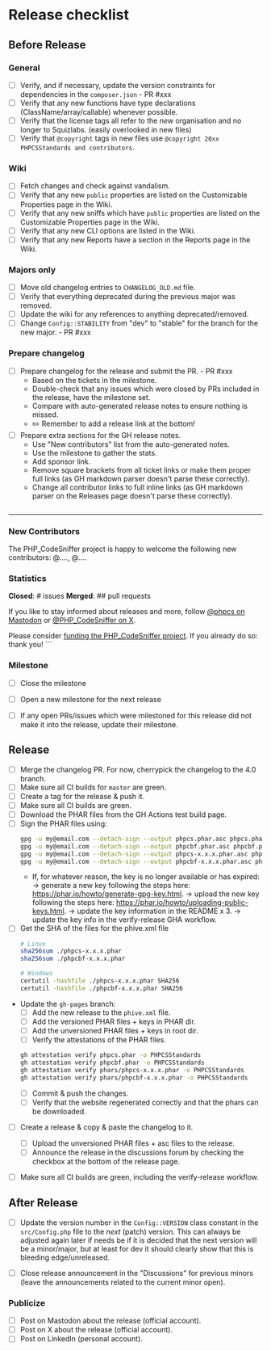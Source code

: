 # Release checklist

## Before Release

### General

- [ ] Verify, and if necessary, update the version constraints for dependencies in the `composer.json` - PR #xxx
- [ ] Verify that any new functions have type declarations (ClassName/array/callable) whenever possible.
- [ ] Verify that the license tags all refer to the _new_ organisation and no longer to Squizlabs. (easily overlooked in new files)
- [ ] Verify that `@copyright` tags in new files use `@copyright 20xx PHPCSStandards and contributors`.

### Wiki

- [ ] Fetch changes and check against vandalism.
- [ ] Verify that any new `public` properties are listed on the Customizable Properties page in the Wiki.
- [ ] Verify that any new sniffs which have `public` properties are listed on the Customizable Properties page in the Wiki.
- [ ] Verify that any new CLI options are listed in the Wiki.
- [ ] Verify that any new Reports have a section in the Reports page in the Wiki.

### Majors only

- [ ] Move old changelog entries to `CHANGELOG_OLD.md` file.
- [ ] Verify that everything deprecated during the previous major was removed.
- [ ] Update the wiki for any references to anything deprecated/removed.
- [ ] Change `Config::STABILITY` from "dev" to "stable" for the branch for the new major. - PR #xxx

### Prepare changelog

- [ ] Prepare changelog for the release and submit the PR. - PR #xxx
    - Based on the tickets in the milestone.
    - Double-check that any issues which were closed by PRs included in the release, have the milestone set.
    - Compare with auto-generated release notes to ensure nothing is missed.
    - :pencil2: Remember to add a release link at the bottom!
- [ ] Prepare extra sections for the GH release notes.
    - Use "New contributors" list from the auto-generated notes.
    - Use the milestone to gather the stats.
    - Add sponsor link.
    - Remove square brackets from all ticket links or make them proper full links (as GH markdown parser doesn't parse these correctly).
    - Change all contributor links to full inline links (as GH markdown parser on the Releases page doesn't parse these correctly).
    ```md
---

### New Contributors

The PHP_CodeSniffer project is happy to welcome the following new contributors:
@...., @....

### Statistics

**Closed**: # issues
**Merged**: ## pull requests

If you like to stay informed about releases and more, follow [@phpcs on Mastodon](https://phpc.social/@phpcs) or [@PHP_CodeSniffer on X](https://x.com/PHP_CodeSniffer).

Please consider [funding the PHP_CodeSniffer project](https://opencollective.com/php_codesniffer). If you already do so: thank you!
    ```

### Milestone

- [ ] Close the milestone
- [ ] Open a new milestone for the next release
- [ ] If any open PRs/issues which were milestoned for this release did not make it into the release, update their milestone.


## Release

- [ ] Merge the changelog PR.
    For now, cherrypick the changelog to the 4.0 branch.
- [ ] Make sure all CI builds for `master` are green.
- [ ] Create a tag for the release & push it.
- [ ] Make sure all CI builds are green.
- [ ] Download the PHAR files from the GH Actions test build page.
- [ ] Sign the PHAR files using:
    ```bash
    gpg -u my@email.com --detach-sign --output phpcs.phar.asc phpcs.phar
    gpg -u my@email.com --detach-sign --output phpcbf.phar.asc phpcbf.phar
    gpg -u my@email.com --detach-sign --output phpcs-x.x.x.phar.asc phpcs-x.x.x.phar
    gpg -u my@email.com --detach-sign --output phpcbf-x.x.x.phar.asc phpcbf-x.x.x.phar
    ```
    - If, for whatever reason, the key is no longer available or has expired:
      -> generate a new key following the steps here: <https://phar.io/howto/generate-gpg-key.html>.
      -> upload the new key following the steps here: <https://phar.io/howto/uploading-public-keys.html>.
      -> update the key information in the README x 3.
      -> update the key info in the verify-release GHA workflow.
- [ ] Get the SHA of the files for the phive.xml file
    ```bash
    # Linux
    sha256sum ./phpcs-x.x.x.phar
    sha256sum ./phpcbf-x.x.x.phar

    # Windows
    certutil -hashfile ./phpcs-x.x.x.phar SHA256
    certutil -hashfile ./phpcbf-x.x.x.phar SHA256
    ```
- Update the `gh-pages` branch:
    - [ ] Add the new release to the `phive.xml` file.
    - [ ] Add the versioned PHAR files + keys in PHAR dir.
    - [ ] Add the unversioned PHAR files + keys in root dir.
    - [ ] Verify the attestations of the PHAR files.
    ```bash
    gh attestation verify phpcs.phar -o PHPCSStandards
    gh attestation verify phpcbf.phar -o PHPCSStandards
    gh attestation verify phars/phpcs-x.x.x.phar -o PHPCSStandards
    gh attestation verify phars/phpcbf-x.x.x.phar -o PHPCSStandards
    ```
    - [ ] Commit & push the changes.
    - [ ] Verify that the website regenerated correctly and that the phars can be downloaded.
- [ ] Create a release & copy & paste the changelog to it.
    - [ ] Upload the unversioned PHAR files + asc files to the release.
    - [ ] Announce the release in the discussions forum by checking the checkbox at the bottom of the release page.
- [ ] Make sure all CI builds are green, including the verify-release workflow.


## After Release

- [ ] Update the version number in the `Config::VERSION` class constant in the `src/Config.php` file to the _next_ (patch) version.
    This can always be adjusted again later if needs be if it is decided that the next version will be a minor/major, but at least for dev
    it should clearly show that this is bleeding edge/unreleased.
- [ ] Close release announcement in the "Discussions" for previous minors (leave the announcements related to the current minor open).


### Publicize

- [ ] Post on Mastodon about the release (official account).
- [ ] Post on X about the release (official account).
- [ ] Post on LinkedIn (personal account).
